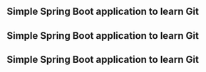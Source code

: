 ## Simple Spring Boot application to learn Git 
## Simple Spring Boot application to learn Git 
## Simple Spring Boot application to learn Git 